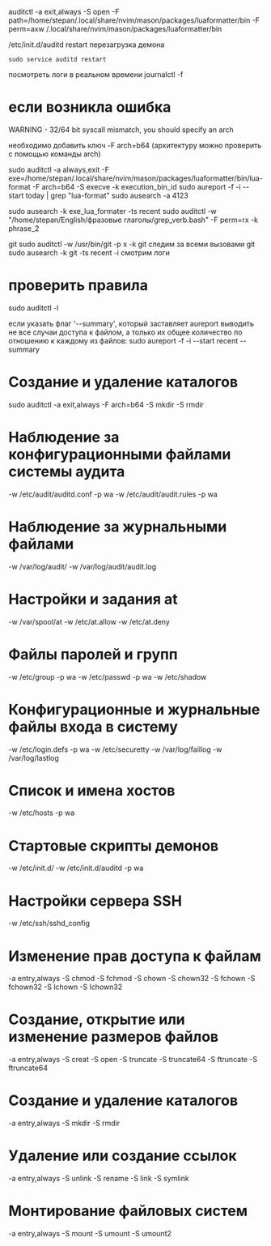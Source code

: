 auditctl -a exit,always -S open -F path=/home/stepan/.local/share/nvim/mason/packages/luaformatter/bin -F perm=axw
/.local/share/nvim/mason/packages/luaformatter/bin


/etc/init.d/auditd restart  перезагрузка демона
```
sudo service auditd restart
```
посмотреть логи в реальном времени journalctl -f

# если возникла ошибка
WARNING - 32/64 bit syscall mismatch, you should specify an arch

необходимо добавить ключ -F arch=b64
(архитектуру можно проверить с помощью команды arch)

sudo auditctl -a always,exit -F exe=/home/stepan/.local/share/nvim/mason/packages/luaformatter/bin/lua-format -F arch=b64 -S execve -k execution_bin_id
sudo aureport -f -i --start today | grep "lua-format" 
sudo ausearch -a 4123

sudo ausearch -k exe_lua_formater -ts recent
sudo auditctl -w "/home/stepan/English/фразовые глаголы/grep_verb.bash"  -F perm=rx -k phrase_2

git
sudo auditctl -w /usr/bin/git -p x -k git   следим за всеми вызовами git
sudo ausearch -k git -ts recent -i          смотрим логи

# проверить правила
sudo auditctl -l

 если указать флаг '--summary', который заставляет aureport выводить не все случаи доступа к файлом, а только их общее количество по отношению к каждому из файлов:
sudo aureport -f -i --start recent --summary

# Создание и удаление каталогов
sudo auditctl -a exit,always -F arch=b64 -S mkdir -S rmdir

# Наблюдение за конфигурационными файлами системы аудита 
-w /etc/audit/auditd.conf -p wa 
-w /etc/audit/audit.rules -p wa

# Наблюдение за журнальными файлами 
-w /var/log/audit/ 
-w /var/log/audit/audit.log 

# Настройки и задания at 
-w /var/spool/at 
-w /etc/at.allow 
-w /etc/at.deny 

# Файлы паролей и групп 
-w /etc/group -p wa 
-w /etc/passwd -p wa 
-w /etc/shadow 

# Конфигурационные и журнальные файлы входа в систему 
-w /etc/login.defs -p wa 
-w /etc/securetty 
-w /var/log/faillog 
-w /var/log/lastlog 

# Список и имена хостов 
-w /etc/hosts -p wa 

# Стартовые скрипты демонов 
-w /etc/init.d/ 
-w /etc/init.d/auditd -p wa 

# Настройки сервера SSH 
-w /etc/ssh/sshd_config 

# Изменение прав доступа к файлам 
-a entry,always -S chmod -S fchmod -S chown -S chown32 -S fchown -S fchown32 -S lchown -S lchown32 

# Создание, открытие или изменение размеров файлов 
-a entry,always -S creat -S open -S truncate -S truncate64 -S ftruncate -S ftruncate64 

# Создание и удаление каталогов 
-a entry,always -S mkdir -S rmdir 

# Удаление или создание ссылок 
-a entry,always -S unlink -S rename -S link -S symlink 

# Монтирование файловых систем 
-a entry,always -S mount -S umount -S umount2
